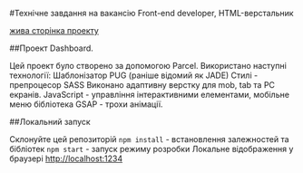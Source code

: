 #Технічне завдання на вакансію Front-end developer, HTML-верстальник

[жива сторінка проекту](https://maksymchukhrai.github.io/Dashboard-test-task/) 

##Проект Dashboard.

Цей проект було створено за допомогою Parcel. Використано наступні технології:
Шаблонізатор PUG (раніше відомий як JADE)
Стилі - препроцесор SASS
Виконано адаптивну верстку для mob, tab та PC екранів.
JavaScript - управління інтерактивними елементами, мобільне меню
бібліотека GSAP - трохи анімації.

##Локальний запуск

Склонуйте цей репозиторій
<code>npm install</code> - встановлення залежностей та бібліотек
<code>npm start</code> - запуск режиму розробки
Локальне відображення у браузері [http://localhost:1234](http://localhost:1234)